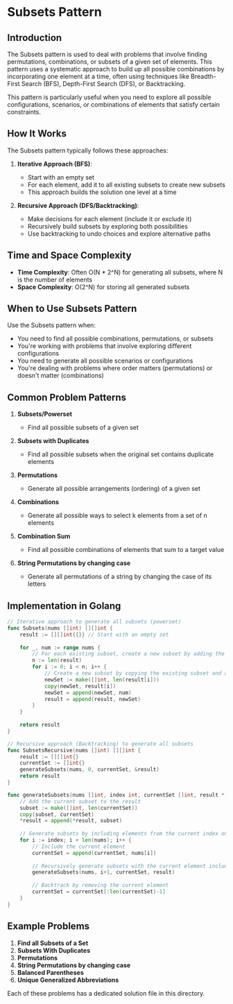 # Subsets Pattern

## Introduction

The Subsets pattern is used to deal with problems that involve finding permutations, combinations, or subsets of a given set of elements. This pattern uses a systematic approach to build up all possible combinations by incorporating one element at a time, often using techniques like Breadth-First Search (BFS), Depth-First Search (DFS), or Backtracking.

This pattern is particularly useful when you need to explore all possible configurations, scenarios, or combinations of elements that satisfy certain constraints.

## How It Works

The Subsets pattern typically follows these approaches:

1. **Iterative Approach (BFS)**:
   - Start with an empty set
   - For each element, add it to all existing subsets to create new subsets
   - This approach builds the solution one level at a time

2. **Recursive Approach (DFS/Backtracking)**:
   - Make decisions for each element (include it or exclude it)
   - Recursively build subsets by exploring both possibilities
   - Use backtracking to undo choices and explore alternative paths

## Time and Space Complexity

- **Time Complexity**: Often O(N * 2^N) for generating all subsets, where N is the number of elements
- **Space Complexity**: O(2^N) for storing all generated subsets

## When to Use Subsets Pattern

Use the Subsets pattern when:
- You need to find all possible combinations, permutations, or subsets
- You're working with problems that involve exploring different configurations
- You need to generate all possible scenarios or configurations
- You're dealing with problems where order matters (permutations) or doesn't matter (combinations)

## Common Problem Patterns

1. **Subsets/Powerset**
   - Find all possible subsets of a given set

2. **Subsets with Duplicates**
   - Find all possible subsets when the original set contains duplicate elements

3. **Permutations**
   - Generate all possible arrangements (ordering) of a given set

4. **Combinations**
   - Generate all possible ways to select k elements from a set of n elements

5. **Combination Sum**
   - Find all possible combinations of elements that sum to a target value

6. **String Permutations by changing case**
   - Generate all permutations of a string by changing the case of its letters

## Implementation in Golang

```go
// Iterative approach to generate all subsets (powerset)
func Subsets(nums []int) [][]int {
    result := [][]int{{}} // Start with an empty set
    
    for _, num := range nums {
        // For each existing subset, create a new subset by adding the current number
        n := len(result)
        for i := 0; i < n; i++ {
            // Create a new subset by copying the existing subset and adding the current number
            newSet := make([]int, len(result[i]))
            copy(newSet, result[i])
            newSet = append(newSet, num)
            result = append(result, newSet)
        }
    }
    
    return result
}

// Recursive approach (Backtracking) to generate all subsets
func SubsetsRecursive(nums []int) [][]int {
    result := [][]int{}
    currentSet := []int{}
    generateSubsets(nums, 0, currentSet, &result)
    return result
}

func generateSubsets(nums []int, index int, currentSet []int, result *[][]int) {
    // Add the current subset to the result
    subset := make([]int, len(currentSet))
    copy(subset, currentSet)
    *result = append(*result, subset)
    
    // Generate subsets by including elements from the current index onwards
    for i := index; i < len(nums); i++ {
        // Include the current element
        currentSet = append(currentSet, nums[i])
        
        // Recursively generate subsets with the current element included
        generateSubsets(nums, i+1, currentSet, result)
        
        // Backtrack by removing the current element
        currentSet = currentSet[:len(currentSet)-1]
    }
}
```

## Example Problems

1. **Find all Subsets of a Set**
2. **Subsets With Duplicates**
3. **Permutations**
4. **String Permutations by changing case**
5. **Balanced Parentheses**
6. **Unique Generalized Abbreviations**

Each of these problems has a dedicated solution file in this directory. 